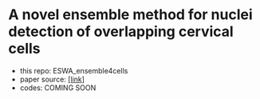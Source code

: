 # A novel ensemble method for nuclei detection of overlapping cervical cells
- this repo: ESWA_ensemble4cells
- paper source: [[link]](https://github.com/dani-lbnl/ESWA-_Diniz2021/tree/main)
- codes: COMING SOON 
